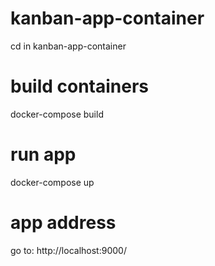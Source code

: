 # kanban-app-container
cd in kanban-app-container

# build containers
docker-compose build

# run app
docker-compose up

# app address
go to: http://localhost:9000/
